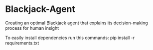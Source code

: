 # Blackjack-Agent
Creating an optimal Blackjack agent that explains its decision-making process for human insight

To easily install dependencies run this commands:
pip install -r requirements.txt
